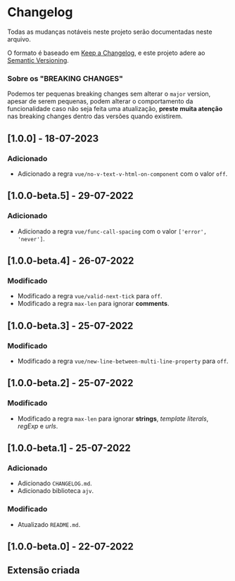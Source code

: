 # Changelog
Todas as mudanças notáveis neste projeto serão documentadas neste arquivo.

O formato é baseado em [Keep a Changelog](https://keepachangelog.com/pt-BR/1.0.0/),
e este projeto adere ao [Semantic Versioning](https://semver.org/spec/v2.0.0.html).

### Sobre os "BREAKING CHANGES"
Podemos ter pequenas breaking changes sem alterar o `major` version, apesar de serem pequenas, podem alterar o comportamento da funcionalidade caso não seja feita uma atualização, **preste muita atenção** nas breaking changes dentro das versões quando existirem.

## [1.0.0] - 18-07-2023
### Adicionado
- Adicionado a regra `vue/no-v-text-v-html-on-component` com o valor `off`.

## [1.0.0-beta.5] - 29-07-2022
### Adicionado
- Adicionado a regra `vue/func-call-spacing` com o valor `['error', 'never']`.

## [1.0.0-beta.4] - 26-07-2022
### Modificado
- Modificado a regra `vue/valid-next-tick` para `off`.
- Modificado a regra `max-len` para ignorar **comments**.

## [1.0.0-beta.3] - 25-07-2022
### Modificado
- Modificado a regra `vue/new-line-between-multi-line-property` para `off`.

## [1.0.0-beta.2] - 25-07-2022
### Modificado
- Modificado a regra `max-len` para ignorar **strings**, *template literals*, *regExp* e *urls*.

## [1.0.0-beta.1] - 25-07-2022
### Adicionado
- Adicionado `CHANGELOG.md`.
- Adicionado biblioteca `ajv`.

### Modificado
- Atualizado `README.md`.

## [1.0.0-beta.0] - 22-07-2022
## Extensão criada
